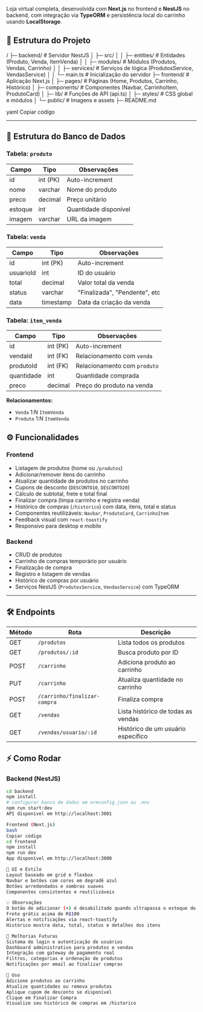 
Loja virtual completa, desenvolvida com **Next.js** no frontend e **NestJS** no backend, com integração via **TypeORM** e persistência local do carrinho usando **LocalStorage**.  

## 📁 Estrutura do Projeto

/
├─ backend/ # Servidor NestJS
│ ├─ src/
│ │ ├─ entities/ # Entidades (Produto, Venda, ItemVenda)
│ │ ├─ modules/ # Módulos (Produtos, Vendas, Carrinho)
│ │ ├─ services/ # Serviços de lógica (ProdutosService, VendasService)
│ │ └─ main.ts # Inicialização do servidor
├─ frontend/ # Aplicação Next.js
│ ├─ pages/ # Páginas (Home, Produtos, Carrinho, Histórico)
│ ├─ components/ # Componentes (Navbar, CarrinhoItem, ProdutoCard)
│ ├─ lib/ # Funções de API (api.ts)
│ ├─ styles/ # CSS global e módulos
│ └─ public/ # Imagens e assets
├─ README.md

yaml
Copiar código

---

## 💾 Estrutura do Banco de Dados

### Tabela: `produto`

| Campo      | Tipo          | Observações                  |
|------------|---------------|------------------------------|
| id         | int (PK)      | Auto-increment               |
| nome       | varchar       | Nome do produto              |
| preco      | decimal       | Preço unitário               |
| estoque    | int           | Quantidade disponível        |
| imagem     | varchar       | URL da imagem                |

### Tabela: `venda`

| Campo        | Tipo          | Observações                  |
|--------------|---------------|------------------------------|
| id           | int (PK)      | Auto-increment               |
| usuarioId    | int           | ID do usuário                |
| total        | decimal       | Valor total da venda         |
| status       | varchar       | "Finalizada", "Pendente", etc |
| data         | timestamp     | Data da criação da venda     |

### Tabela: `item_venda`

| Campo       | Tipo          | Observações                       |
|-------------|---------------|-----------------------------------|
| id          | int (PK)      | Auto-increment                     |
| vendaId     | int (FK)      | Relacionamento com `venda`        |
| produtoId   | int (FK)      | Relacionamento com `produto`      |
| quantidade  | int           | Quantidade comprada                |
| preco       | decimal       | Preço do produto na venda          |

**Relacionamentos:**

- `Venda` 1:N `ItemVenda`  
- `Produto` 1:N `ItemVenda`  

## ⚙ Funcionalidades

### Frontend

- Listagem de produtos (home ou `/produtos`)  
- Adicionar/remover itens do carrinho  
- Atualizar quantidade de produtos no carrinho  
- Cupons de desconto (`DESCONTO10`, `DESCONTO20`)  
- Cálculo de subtotal, frete e total final  
- Finalizar compra (limpa carrinho e registra venda)  
- Histórico de compras (`/historico`) com data, itens, total e status  
- Componentes reutilizáveis: `Navbar`, `ProdutoCard`, `CarrinhoItem`  
- Feedback visual com `react-toastify`  
- Responsivo para desktop e mobile  

### Backend

- CRUD de produtos  
- Carrinho de compras temporário por usuário  
- Finalização de compra  
- Registro e listagem de vendas  
- Histórico de compras por usuário  
- Serviços NestJS (`ProdutosService`, `VendasService`) com TypeORM  

---

## 🛠 Endpoints

| Método | Rota | Descrição |
|--------|------|-----------|
| GET | `/produtos` | Lista todos os produtos |
| GET | `/produtos/:id` | Busca produto por ID |
| POST | `/carrinho` | Adiciona produto ao carrinho |
| PUT | `/carrinho` | Atualiza quantidade no carrinho |
| POST | `/carrinho/finalizar-compra` | Finaliza compra |
| GET | `/vendas` | Lista histórico de todas as vendas |
| GET | `/vendas/usuario/:id` | Histórico de um usuário específico |

## ⚡ Como Rodar

### Backend (NestJS)

```bash
cd backend
npm install
# configurar banco de dados em ormconfig.json ou .env
npm run start:dev
API disponível em http://localhost:3001

Frontend (Next.js)
bash
Copiar código
cd frontend
npm install
npm run dev
App disponível em http://localhost:3000

🎨 UI e Estilo
Layout baseado em grid e flexbox
Navbar e botões com cores em degradê azul
Botões arredondados e sombras suaves
Componentes consistentes e reutilizáveis

💡 Observações
O botão de adicionar (+) é desabilitado quando ultrapassa o estoque do produto
Frete grátis acima de R$100
Alertas e notificações via react-toastify
Histórico mostra data, total, status e detalhes dos itens

🔧 Melhorias Futuras
Sistema de login e autenticação de usuários
Dashboard administrativo para produtos e vendas
Integração com gateway de pagamento real
Filtros, categorias e ordenação de produtos
Notificações por email ao finalizar compras

📌 Uso
Adicione produtos ao carrinho
Atualize quantidades ou remova produtos
Aplique cupom de desconto se disponível
Clique em Finalizar Compra
Visualize seu histórico de compras em /historico
